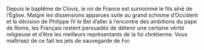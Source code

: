 ﻿---
id: origins_fr.md#fils-et-filles-de-l’Église
name: Fils et filles de l’Église
---
Depuis le baptême de Clovis, le roi de France est surnommé le fils aîné de l’Église. Malgré les dissensions apparues suite au grand schisme d’Occident et la décision de Philippe IV le Bel d’aller à l’encontre des ambitions du pape de Rome, les Français restent persuadés de détenir une certaine vérité religieuse et d’être les meilleurs représentants de la foi chrétienne. Vous maîtrisez de ce fait les jets de sauvegarde de Foi.

